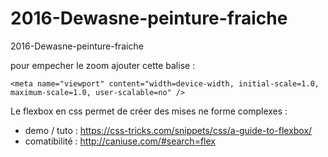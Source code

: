 # 2016-Dewasne-peinture-fraiche
2016-Dewasne-peinture-fraiche


pour empecher le zoom ajouter cette balise :

`<meta name="viewport" content="width=device-width, initial-scale=1.0, maximum-scale=1.0, user-scalable=no" />`

Le flexbox en css permet de créer des mises ne forme complexes :

- demo / tuto : https://css-tricks.com/snippets/css/a-guide-to-flexbox/
- comatibilité : http://caniuse.com/#search=flex
